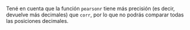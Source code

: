 Tené en cuenta que la función `pearsonr` tiene más precisión (es decir, devuelve más decimales) que `corr`, por lo que no podrás comparar todas las posiciones decimales. 